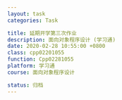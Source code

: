 ```yaml
---
layout: task
categories: Task

title: 延期开学第三次作业
description: 面向对象程序设计 (学习通)
date: 2020-02-28 10:55:00 +0800
class: cpp02201055
function: Cpp02281055
platform: 学习通
course: 面向对象程序设计

status: 归档
---
```


